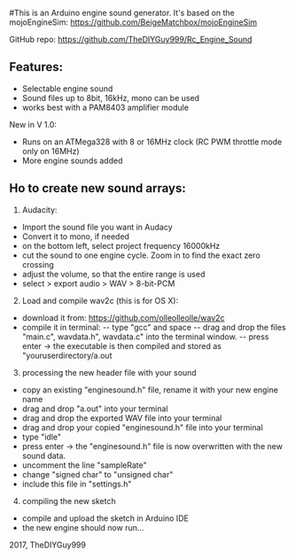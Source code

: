 #This is an Arduino engine sound generator.
It's based on the mojoEngineSim: https://github.com/BeigeMatchbox/mojoEngineSim

GitHub repo: https://github.com/TheDIYGuy999/Rc_Engine_Sound

## Features:
- Selectable engine sound
- Sound files up to 8bit, 16kHz, mono can be used
- works best with a PAM8403 amplifier module

New in V 1.0:
- Runs on an ATMega328 with 8 or 16MHz clock (RC PWM throttle mode only on 16MHz)
- More engine sounds added

## Ho to create new sound arrays:

1. Audacity:
- Import the sound file you want in Audacy
- Convert it to mono, if needed
- on the bottom left, select project frequency 16000kHz
- cut the sound to one engine cycle. Zoom in to find the exact zero crossing
- adjust the volume, so that the entire range is used
- select > export audio > WAV > 8-bit-PCM

2. Load and compile wav2c (this is for OS X):
- download it from: https://github.com/olleolleolle/wav2c
- compile it in terminal:
-- type "gcc" and space
-- drag and drop the files "main.c", wavdata.h", wavdata.c" into the terminal window.
-- press enter -> the executable is then compiled and stored as "youruserdirectory/a.out

3. processing the new header file with your sound
- copy an existing "enginesound.h" file, rename it with your new engine name
- drag and drop "a.out" into your terminal
- drag and drop the exported WAV file into your terminal
- drag and drop your copied "enginesound.h" file into your terminal
- type "idle"
- press enter -> the "enginesound.h" file is now overwritten with the new sound data.
- uncomment the line "sampleRate"
- change "signed char" to "unsigned char"
- include this file in "settings.h"

4. compiling the new sketch
- compile and upload the sketch in Arduino IDE
- the new engine should now run...


2017, TheDIYGuy999
